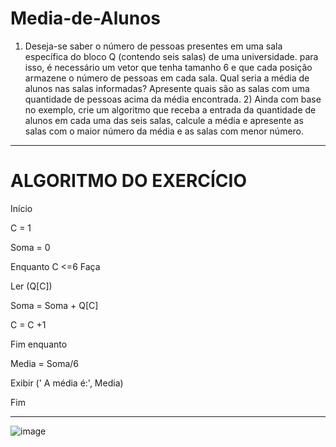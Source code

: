 # Media-de-Alunos
1) Deseja-se saber o número de pessoas presentes em uma sala específica do bloco Q (contendo seis salas) de uma universidade. para isso, é necessário um vetor que tenha tamanho 6 e que cada posição armazene o número de pessoas em cada sala. Qual seria a média de alunos nas salas informadas? Apresente quais são as salas com uma quantidade de pessoas acima da média encontrada.   2) Ainda com base no exemplo, crie um algoritmo que receba a entrada da quantidade de alunos em cada uma das seis salas, calcule a média e apresente as salas com o maior número da média e as salas com menor número.
------------------------------------------------------
# ALGORITMO DO EXERCÍCIO

Início

C = 1

Soma = 0

Enquanto C <=6 Faça

Ler (Q[C])

Soma = Soma + Q[C]

C = C +1

Fim enquanto

Media = Soma/6

Exibir (' A média é:', Media) 

Fim


--------------------------------------------------------
![image](https://user-images.githubusercontent.com/103973688/173483166-5f2af730-ca79-476f-939d-ac7093c59e6a.png)
